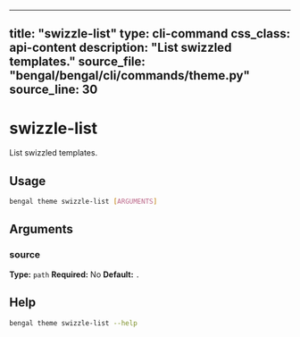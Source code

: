 
---
title: "swizzle-list"
type: cli-command
css_class: api-content
description: "List swizzled templates."
source_file: "bengal/bengal/cli/commands/theme.py"
source_line: 30
---

# swizzle-list

List swizzled templates.


## Usage

```bash
bengal theme swizzle-list [ARGUMENTS]
```

## Arguments

### source

**Type:** `path`
**Required:** No
**Default:** `.`





## Help

```bash
bengal theme swizzle-list --help
```
